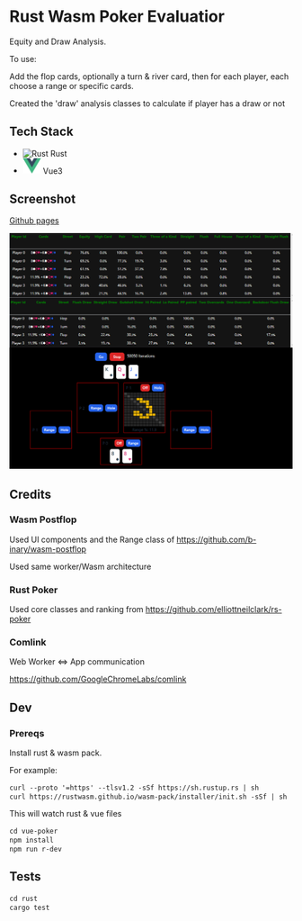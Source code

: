 # Rust Wasm Poker Evaluatior

Equity and Draw Analysis.  

To use: 

Add the flop cards, optionally a turn & river card, then for each player, each choose a range or specific cards.

Created the 'draw' analysis classes to calculate if player has a draw or not

## Tech Stack

* ![Rust](http://rust-lang.org/logos/rust-logo-32x32.png) Rust
* <img src="dev/v-logo.svg"  width=32/> Vue3

## Screenshot

[Github pages](https://eric7237cire.github.io/)

![Screenshot](dev/screenshot.png)

## Credits

### Wasm Postflop

Used UI components and the Range class of https://github.com/b-inary/wasm-postflop

Used same worker/Wasm architecture

### Rust Poker 

Used core classes and ranking from https://github.com/elliottneilclark/rs-poker

### Comlink

Web Worker <=> App communication 

https://github.com/GoogleChromeLabs/comlink

## Dev

### Prereqs

Install rust & wasm pack.

For example:

``` 
curl --proto '=https' --tlsv1.2 -sSf https://sh.rustup.rs | sh
curl https://rustwasm.github.io/wasm-pack/installer/init.sh -sSf | sh
```

This will watch rust & vue files
```
cd vue-poker
npm install
npm run r-dev
```

## Tests

```
cd rust
cargo test
```